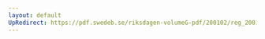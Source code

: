 ```yaml
---
layout: default
UpRedirect: https://pdf.swedeb.se/riksdagen-volumeG-pdf/200102/reg_200102/reg_200102_0543.pdf
---
```

